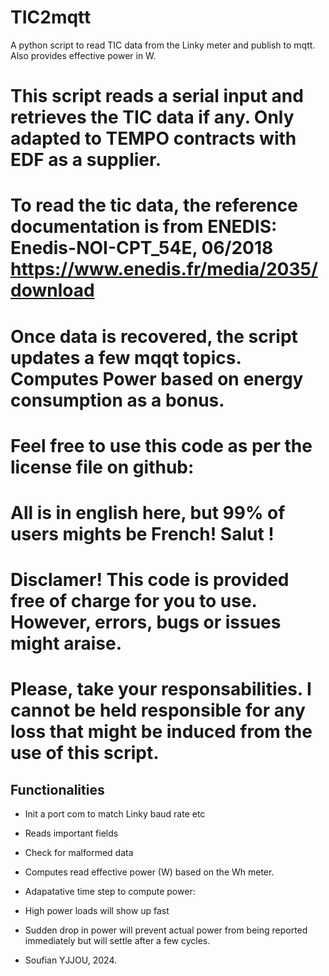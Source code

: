 # TIC2mqtt #
A python script to read TIC data from the Linky meter and publish to mqtt. Also provides effective power in W.
#	This script reads a serial input and retrieves the TIC data if any. Only adapted to TEMPO contracts with EDF as a supplier.
#	To read the tic data, the reference documentation is from ENEDIS: Enedis-NOI-CPT_54E, 06/2018 https://www.enedis.fr/media/2035/download
#	Once data is recovered, the script updates a few mqqt topics. Computes Power based on energy consumption as a bonus.
#	Feel free to use this code as per the license file on github: 
#	All is in english here, but 99% of users mights be French! Salut !
#	Disclamer! This code is provided free of charge for you to use. However, errors, bugs or issues might araise.
#	Please, take your responsabilities. I cannot be held responsible for any loss that might be induced from the use of this script.

## Functionalities ##
- Init a port com to match Linky baud rate etc
- Reads important fields
- Check for malformed data
- Computes read effective power (W) based on the Wh meter.
- Adapatative time step to compute power:
-   High power loads will show up fast
-   Sudden drop in power will prevent actual power from being reported immediately but will settle after a few cycles.

-   Soufian YJJOU, 2024.
